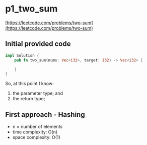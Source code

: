 # p1_two_sum
[https://leetcode.com/problems/two-sum](https://leetcode.com/problems/two-sum)

## Initial provided code
```Rust
impl Solution {
    pub fn two_sum(nums: Vec<i32>, target: i32) -> Vec<i32> {

    }
}
```

So, at this point I know:
1. the parameter type; and
2. the return type;

## First approach - Hashing

- n = number of elements
- time complexity: O(n)
- space complexity: O(1)